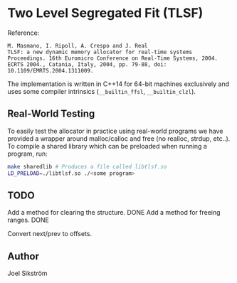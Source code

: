 # Two Level Segregated Fit (TLSF)

Reference:
```
M. Masmano, I. Ripoll, A. Crespo and J. Real
TLSF: a new dynamic memory allocator for real-time systems
Proceedings. 16th Euromicro Conference on Real-Time Systems, 2004. ECRTS 2004., Catania, Italy, 2004, pp. 79-88, doi: 10.1109/EMRTS.2004.1311009.
```

The implementation is written in C++14 for 64-bit machines exclusively and uses some compiler intrinsics (`__builtin_ffsl`, `__builtin_clzl`).

## Real-World Testing

To easily test the allocator in practice using real-world programs we have provided a wrapper around malloc/calloc and free (no realloc, strdup, etc..).
To compile a shared library which can be preloaded when running a program, run:
```bash
make sharedlib # Produces a file called libtlsf.so
LD_PRELOAD=./libtlsf.so ./<some program>
```

## TODO

Add a method for clearing the structure. DONE
Add a method for freeing ranges. DONE

Convert next/prev to offsets.

## Author
Joel Sikström
